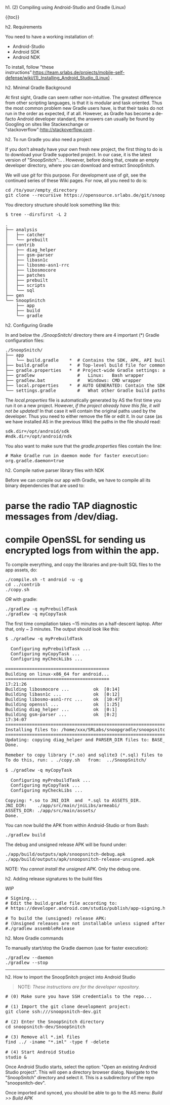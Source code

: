 h1. (2) Compiling using Android-Studio and Gradle (Linux)

{{toc}}

h2. Requirements

You need to have a working installation of:
* Android-Studio
* Android SDK 
* Android NDK

To install, follow "these instructions":https://team.srlabs.de/projects/mobile-self-defense/wiki/(1)_Installing_Android_Studio_(Linux) .

h2. Minimal Gradle Background

At first sight, Gradle can seem rather non-intuitive. The greatest difference 
from other scripting languages, is that it is modular and task oriented. Thus
the most common problem new Gradle users have, is that their tasks do not run
in the order as expected, if at all. However, as Gradle has become a de-facto
Android developer standard, the answers can usually be found by Googling on 
sites like Stackexchange or "stackoverflow":http://stackoverflow.com .

h2. To run Gradle you also need a project

If you don't already have your own fresh new project, the first thing to do 
is to download your Gradle supported project. In our case, it is the latest 
version of "SnoopSnitch":.. . However, before doing that, create an empty 
developer directory, where you can download and extract SnoopSnitch. 

We will use *git* for this purpose. For development use of git, see the 
continued series of these Wiki pages. For now, all you need to do is:

<pre>
cd /to/your/empty_directory
git clone --recursive https://opensource.srlabs.de/git/snoopsnitch.git
</pre>

You directory structure should look something like this:
<pre>
$ tree --dirsfirst -L 2

.
├── analysis
│   ├── catcher
│   └── prebuilt
├── contrib
│   ├── diag_helper
│   ├── gsm-parser
│   ├── libasn1c
│   ├── libosmo-asn1-rrc
│   ├── libosmocore
│   ├── patches
│   ├── prebuilt
│   ├── scripts
│   └── sql
├── gen
└── SnoopSnitch
    ├── app
    ├── build
    └── gradle
</pre>

h2. Configuring Gradle

In and below the _./SnoopSnitch/_ directory there are 4 important (*) Gradle configuration files:

<pre>
./SnoopSnitch/
├── app
│   └── build.gradle    *  # Contains the SDK, APK, API build versions and compile criteria
├── build.gradle        *  # Top-level build file for common Task definitions and configuration options.
├── gradle.properties   *  # Project-wide Gradle settings: app signature, daemon, and jvmargs
├── gradlew                #   Linux:   Bash wrapper
├── gradlew.bat            #   Windows: CMD wrapper
├── local.properties    *  # AUTO GENERATED: Contain the SDK and NDK compiler paths (remove from new clones)
└── settings.gradle        #   What other Gradle build paths to include: "include ':app'"
</pre>

The _local.properties_ file is automatically generated by AS the first time you run it on a new project. 
However, *if the project already have this file, it will not be updated!* 
In that case it will contain the original paths used by the developer. 
Thus you need to either remove the file or edit it. In our case (as we 
have installed AS in the previous Wiki) the paths in the file should read:

<pre>
sdk.dir=/opt/android/sdk
#ndk.dir=/opt/android/ndk
</pre>

You also want to make sure that the _gradle.properties_ files contain the line:
<pre>
# Make Gradle run in daemon mode for faster execution:
org.gradle.daemon=true
</pre>

h2. Compile native parser library files with NDK

Before we can compile our app with Gradle, we have to compile all its binary dependencies 
that are used to: 
# parse the radio TAP diagnostic messages from /dev/diag. 
# compile OpenSSL for sending us encrypted logs from within the app.

To compile everything, and copy the libraries and pre-built SQL files to the app assets, do:
<pre>
./compile.sh -t android -u -g
cd ../contrib
./copy.sh
</pre>

*OR* with gradle:
<pre>
./gradlew -q myPrebuildTask
./gradlew -q myCopyTask
</pre>


The first time compilation takes ~15 minutes on a half-descent laptop.
After that, only ~ 3 minutes. The output should look like this:

<pre>
$ ./gradlew -q myPrebuildTask

  Configuring myPrebuildTask ...
  Configuring myCopyTask ...
  Configuring myCheckLibs ...

=======================================
Building on linux-x86_64 for android...
=======================================
17:21:26
Building libosmocore ...         ok  [0:14]
Building libasn1c ...            ok  [0:12]
Building libosmo-asn1-rrc ...    ok  [10:47]
Building openssl ...             ok  [1:25]
Building diag_helper ...         ok  [0:1]
Building gsm-parser ...          ok  [0:2]
17:34:07
==================================================================================================
Installing files to: /home/xxx/SRLabs/snoopgradle/snoopsnitch/contrib/build-XXXXXXXXXX/parser/ ...
==================================================================================================
Updating: copying diag_helper and PARSER_DIR files to: BASE_DIR/prebuilt/ ... ok
Done.

Remeber to copy library (*.so) and sqlite3 (*.sql) files to app jniLibs and assests.
To do this, run: . ./copy.sh   from:  ../SnoopSnitch/

$ ./gradlew -q myCopyTask

  Configuring myPrebuildTask ...
  Configuring myCopyTask ...
  Configuring myCheckLibs ...

Copying: *.so to JNI_DIR  and  *.sql to ASSETS_DIR.
JNI_DIR:    ./app/src/main/jniLibs/armeabi/
ASSETS_DIR: ./app/src/main/assets/
Done.
</pre>

You can now build the APK from within Android-Studio or from Bash:
<pre>
./gradlew build
</pre>

The debug and unsigned release APK will be found under:

<pre>
./app/build/outputs/apk/snoopsnitch-debug.apk
./app/build/outputs/apk/snoopsnitch-release-unsigned.apk
</pre>

NOTE: *You cannot install the unsigned APK.* Only the debug one. 




h2. Adding release signatures to the build files

*WIP*

<pre>
# Signing...
# Edit the build.gradle file according to:
# https://developer.android.com/studio/publish/app-signing.html

# To build the (unsigned) release APK:
# (Unsigned releases are not installable unless signed after.)
#./gradlew assembleRelease
</pre>



h2. More Gradle commands

To manually start/stop the Gradle daemon (use for faster execution):
<pre>
./gradlew --daemon
./gradlew --stop
</pre>


---

h2. How to import the SnoopSnitch project into Android Studio

> NOTE: *These instructions are for the developer repository.*

<pre>
# (0) Make sure you have SSH credentials to the repo... 

# (1) Import the git clone development project:
git clone ssh://<ask_srlabs>/snoopsnitch-dev.git

# (2) Enter the SnoopSnitch directory
cd snoopsnitch-dev/SnoopSnitch

# (3) Remove all *.iml files
find ../ -iname "*.iml" -type f -delete

# (4) Start Android Studio
studio &
</pre>

Once Android Studio starts, select the option: "Open an existing Android Studio project".
This will open a directory browser dialog. 
Navigate to the "SnoopSnitch" directory and select it. 
This is a subdirectory of the repo "snoopsnitch-dev".

Once imported and synced, you should be able to go to the AS menu:  *Build >> Build APK*

